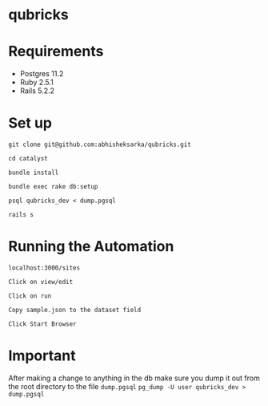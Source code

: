 # qubricks
# Requirements
* Postgres 11.2 
* Ruby 2.5.1 
* Rails 5.2.2

# Set up
`git clone git@github.com:abhisheksarka/qubricks.git`

`cd catalyst`

`bundle install`

`bundle exec rake db:setup`

`psql qubricks_dev < dump.pgsql`

`rails s`

# Running the Automation

`localhost:3000/sites`

`Click on view/edit`

`Click on run`

`Copy sample.json to the dataset field`

`Click Start Browser`


# Important
After making a change to anything in the db make sure you dump it out from the root directory to the file `dump.pgsql`
`pg_dump -U user qubricks_dev > dump.pgsql`